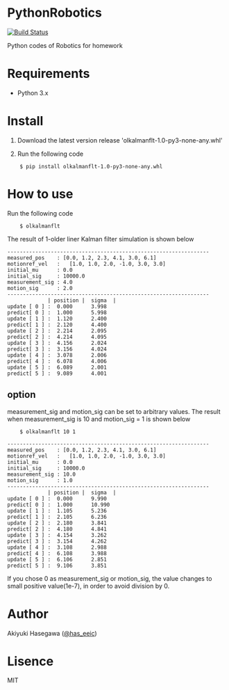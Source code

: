 # PythonRobotics
[![Build Status](https://travis-ci.org/hasesuns/PythonRobotics.svg?branch=master)](https://travis-ci.org/hasesuns/PythonRobotics)

Python codes of Robotics for homework

# Requirements
- Python 3.x

# Install

1. Download the latest version release 'olkalmanflt-1.0-py3-none-any.whl'

2. Run the following code 

````
    $ pip install olkalmanflt-1.0-py3-none-any.whl
````

# How to use

Run the following code
````
    $ olkalmanflt
````
The result of 1-older liner Kalman filter simulation is shown below

````
-----------------------------------------------------------------
measured_pos    : [0.0, 1.2, 2.3, 4.1, 3.0, 6.1]
motionref_vel   :   [1.0, 1.0, 2.0, -1.0, 3.0, 3.0]
initial_mu      : 0.0
initial_sig     : 10000.0
measurement_sig : 4.0
motion_sig      : 2.0
-----------------------------------------------------------------
             | position |  sigma  |
update [ 0 ] :  0.000      3.998
predict[ 0 ] :  1.000      5.998
update [ 1 ] :  1.120      2.400
predict[ 1 ] :  2.120      4.400
update [ 2 ] :  2.214      2.095
predict[ 2 ] :  4.214      4.095
update [ 3 ] :  4.156      2.024
predict[ 3 ] :  3.156      4.024
update [ 4 ] :  3.078      2.006
predict[ 4 ] :  6.078      4.006
update [ 5 ] :  6.089      2.001
predict[ 5 ] :  9.089      4.001
````

## option
measurement_sig and motion_sig can be set to arbitrary values.
The result when measurement_sig is 10 and motion_sig = 1 is shown below

````
    $ olkalmanflt 10 1
````

````
-----------------------------------------------------------------
measured_pos    : [0.0, 1.2, 2.3, 4.1, 3.0, 6.1]
motionref_vel   :   [1.0, 1.0, 2.0, -1.0, 3.0, 3.0]
initial_mu      : 0.0
initial_sig     : 10000.0
measurement_sig : 10.0
motion_sig      : 1.0
-----------------------------------------------------------------
             | position |  sigma  |
update [ 0 ] :  0.000      9.990
predict[ 0 ] :  1.000      10.990
update [ 1 ] :  1.105      5.236
predict[ 1 ] :  2.105      6.236
update [ 2 ] :  2.180      3.841
predict[ 2 ] :  4.180      4.841
update [ 3 ] :  4.154      3.262
predict[ 3 ] :  3.154      4.262
update [ 4 ] :  3.108      2.988
predict[ 4 ] :  6.108      3.988
update [ 5 ] :  6.106      2.851
predict[ 5 ] :  9.106      3.851
````

If you chose 0 as measurement_sig or motion_sig,
the value changes to small positive value(1e-7),
in order to avoid division by 0.



# Author
Akiyuki Hasegawa ([@has_eeic](https://twitter.com/has_eeic))

# Lisence
MIT
